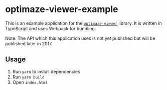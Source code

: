 # optimaze-viewer-example

This is an example application for the [`optimaze-viewer`](https://github.com/rapal/optimaze-viewer) library. 
It is written in TypeScript and uses Webpack for bundling.

Note: The API which this application uses is not yet published but will be published later in 2017.

## Usage

1. Run `yarn` to install dependencies
2. Run `yarn build`
3. Open `index.html`